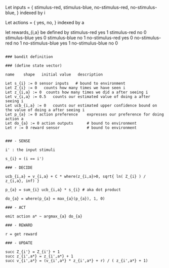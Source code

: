 
Let inputs = {
    stimulus-red,
    stimulus-blue,
    no-stimulus-red,
    no-stimulus-blue,
} indexed by i

Let actions = {
    yes,
    no,
} indexed by a

let rewards_{i,a} be defined by
    stimulus-red        yes     1
    stimulus-red        no      0
    stimulus-blue       yes     0
    stimulus-blue       no      1
    no-stimulus-red     yes     0
    no-stimulus-red     no      1
    no-stimulus-blue    yes     1
    no-stimulus-blue    no      0


~~~~~~

### bandit definition

### (define state vector)

name    shape   initial value   description

Let s_{i} := 0 sensor inputs   # bound to environment
Let Z_{i} := 0   counts how many times we have seen i
Let z_{i,a} := 0  counts how many times we did a after seeing i
Let v_{i,a} := 0.5   counts our estimated value of doing a after seeing i
Let ucb_{i,a} := 0   counts our estimated upper confidence bound on the value of doing a after seeing i
Let p_{a} := 0 action preference    expresses our preference for doing action a
Let do_{a} := 0 action outputs      # bound to environment
Let r := 0 reward sensor            # bound to environment


### - SENSE

i' : the input stimuli

s_{i} = (i == i')

### - DECIDE

ucb_{i,a} = v_{i,a} + C * where(z_{i,a}>0, sqrt{ ln( Z_{i} ) / z_{i,a}, inf) }

p_{a} = sum_{i} ucb_{i,a} * s_{i} # aka dot product

do_{a} = where(p_{a} = max_{a}(p_{a}), 1, 0)

### - ACT

emit action a* ~ argmax_{a} do_{a}

### - REWARD

r = get reward

### - UPDATE

succ Z_{i'} = Z_{i'} + 1
succ z_{i',a*} = z_{i',a*} + 1
succ v_{i',a*} = (v_{i',a*} * z_{i',a*} + r) / ( z_{i',a*} + 1)



